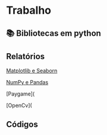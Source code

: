 # Trabalho
## 📚 Bibliotecas em python


## Relatórios 
[Matplotlib e Seaborn](Relatórios/Matplotlib_e_Seaborn.md)

[NumPy e Pandas](Relatórios/NumPy_e_Pandas.md)

[Paygame](

[OpenCv](
## Códigos
